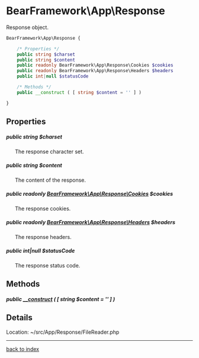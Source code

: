# BearFramework\App\Response

Response object.

```php
BearFramework\App\Response {

	/* Properties */
	public string $charset
	public string $content
	public readonly BearFramework\App\Response\Cookies $cookies
	public readonly BearFramework\App\Response\Headers $headers
	public int|null $statusCode

	/* Methods */
	public __construct ( [ string $content = '' ] )

}
```

## Properties

##### public string $charset

&nbsp;&nbsp;&nbsp;&nbsp;&nbsp;&nbsp;The response character set.

##### public string $content

&nbsp;&nbsp;&nbsp;&nbsp;&nbsp;&nbsp;The content of the response.

##### public readonly [BearFramework\App\Response\Cookies](bearframework.app.response.cookies.class.md) $cookies

&nbsp;&nbsp;&nbsp;&nbsp;&nbsp;&nbsp;The response cookies.

##### public readonly [BearFramework\App\Response\Headers](bearframework.app.response.headers.class.md) $headers

&nbsp;&nbsp;&nbsp;&nbsp;&nbsp;&nbsp;The response headers.

##### public int|null $statusCode

&nbsp;&nbsp;&nbsp;&nbsp;&nbsp;&nbsp;The response status code.

## Methods

##### public [__construct](bearframework.app.response.__construct.method.md) ( [ string $content = '' ] )

## Details

Location: ~/src/App/Response/FileReader.php

---

[back to index](index.md)

